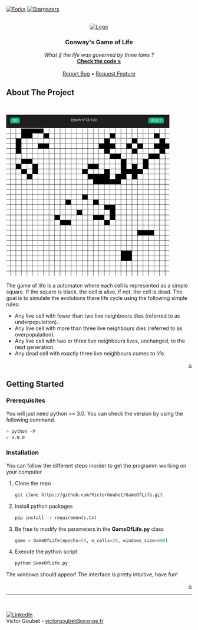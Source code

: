 [![Forks][forks-shield]][forks-url]
[![Stargazers][stars-shield]][stars-url]
<a name="readme-top"></a>



<br />
<div align="center">
  <a href="https://github.com/VictorGoubet/GameOfLife">
    <img src="https://encrypted-tbn0.gstatic.com/images?q=tbn:ANd9GcRq4fznCFt-0SH25M9VBnb9DF_RXRG4y9aX0_J5tcX4d4xFsGQvmEEBrVw1zEPNw5AxyVg&usqp=CAU" alt="Logo" width="80" height="80">
  </a>

  <h3 align="center">Conway's Game of Life</h3>

  <p align="center">
    <i>What if the life was governed by three laws ?</i>
    <br />
    <a href="https://github.com/VictorGoubet/GameOfLife/blob/master/GameOfLife.py"><strong>Check the code »</strong></a>
    <br />
    <br />
    <a href="https://github.com/VictorGoubet/GameOfLife/issues">Report Bug</a>
    •
    <a href="https://github.com/VictorGoubet/GameOfLife/issues">Request Feature</a>
  </p>
</div>





## About The Project
</br>

[![Product Name Screen Shot][product-screenshot]](screenshot.PNG)

The game of life is a automaton where each cell is represented as a simple square. If the square is black, the cell is alive, if not, the cell is dead. The goal is to simulate the evolutions there life cycle using the following simple rules:

* Any live cell with fewer than two live neighbours dies (referred to as underpopulation).
* Any live cell with more than three live neighbours dies (referred to as overpopulation).
* Any live cell with two or three live neighbours lives, unchanged, to the next generation.
* Any dead cell with exactly three live neighbours comes to life.


<p align="right"><a href="#readme-top">🔝</a></p>


## Getting Started

### Prerequisites

You will just need python >= 3.0. You can check the version by using the following command.

  ```sh
  > python -V
  > 3.0.0
  ```

### Installation

You can follow the different steps inorder to get the programm working on your computer


1. Clone the repo
   ```sh
   git clone https://github.com/VictorGoubet/GameOfLife.git
   ```
2. Install python packages
   ```sh
   pip install -r requirements.txt
   ```
3. Be free to modify the parameters in the **GameOfLife.py** class
   ```py
   game = GameOfLife(epochs=50, n_cells=20, windows_size=600)
   ```
4. Execute the python script
   ```sh
   python GameOfLife.py
   ```

The windows should appear! The interface is pretty intuitive, have fun!

<p align="right"><a href="#readme-top">🔝</a></p>





<!-- CONTACT -->
-----
</br>

[![LinkedIn][linkedin-shield]][linkedin-url]
</br>
Victor Goubet - victorgoubet@orange.fr  


<!-- MARKDOWN LINKS & IMAGES -->
[forks-shield]: https://img.shields.io/github/forks/VictorGoubet/GameOfLife.svg?style=for-the-badge
[forks-url]: https://github.com/VictorGoubet/GameOfLife/network/members
[stars-shield]: https://img.shields.io/github/stars/VictorGoubet/GameOfLife.svg?style=for-the-badge
[stars-url]: https://img.shields.io/github/issues/VictorGoubet/GameOfLife/stargazers
[issues-shield]: https://img.shields.io/github/issues/VictorGoubet/GameOfLife.svg?style=for-the-badge
[issues-url]: https://github.com/VictorGoubet/GameOfLife/issues
[linkedin-shield]: https://img.shields.io/badge/-LinkedIn-black.svg?style=for-the-badge&logo=linkedin&colorB=555
[linkedin-url]: https://www.linkedin.com/in/victorgoubet/
[product-screenshot]: screenshot.PNG
